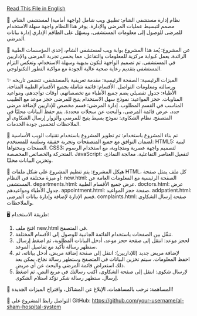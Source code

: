 [Read This File in English ](README.en.md)

🏥 نظام إدارة مستشفى الشام:
تطبيق ويب شامل (واجهة أمامية) لمستشفى الشام، مصمم لتبسيط عمليات المرضى والإدارة. يوفر هذا النظام واجهة سهلة الاستخدام للمرضى للوصول إلى معلومات المستشفى، ويسهّل على الطاقم الإداري إدارة بيانات المرضى.

🌟 عن المشروع:
يُعد هذا المشروع بوابة ويب لمستشفى الشام، إحدى المؤسسات الطبية الرائدة.
يعمل كبوابة مركزية للمعلومات والتفاعل، مما يحسن تجربة المرضى والإداريين في المستشفى.
تم تصميم الواجهة لتكون بديهية وسهلة الاستخدام، وتعكس التزام المستشفى بتقديم رعاية صحية عالية الجودة مع مواكبة التطور التكنولوجي.

✨ الميزات الرئيسية:
الصفحة الرئيسية: مقدمة تعريفية بالمستشفى، تتضمن تاريخه ورسالته ومعلومات التواصل.
الأقسام: قائمة شاملة بجميع الأقسام الطبية المتاحة.
الأطباء: جدول تفصيلي يضم جميع الأطباء مع تخصصاتهم، أوقات تواجدهم، ومواعيد المناوبات.
حجز المواعيد: نموذج سهل الاستخدام يتيح للمرضى حجز موعد مع الطبيب المناسب في القسم المطلوب.
إدارة المرضى: قسم مخصص للإداريين لإضافة مرضى جدد، عرض قائمة المرضى، والبحث عن سجلات محددة. يتم حفظ البيانات محليًا في المتصفح.
نظام الشكاوى: نموذج بسيط يتيح للمرضى والزوار إرسال الشكاوى أو الملاحظات لتحسين جودة الخدمات.

🚀 تم بناء المشروع باستخدام:
تم تطوير المشروع باستخدام تقنيات الويب الأساسية لضمان التوافق مع جميع المتصفحات وتجربة خفيفة وسلسة للمستخدم:
HTML5: لبنية الصفحات ومحتواها.
CSS3: لتصميم واجهة عصرية ومتجاوبة، مع استخدام الرسوم المتحركة والخصائص المخصصة.
JavaScript: لتفعيل العناصر التفاعلية، معالجة النماذج، وتخزين البيانات محليًا.

📂 هيكل المشروع:
يتم تنظيم المشروع على شكل ملفات HTML، كل ملف يمثل صفحة أو ميزة مختلفة في النظام:
new.html: الصفحة الرئيسية مع المعلومات العامة عن المستشفى.
departments.html: عرض جميع الأقسام الطبية.
doctors.html: عرض جدول الأطباء ومواعيدهم.
appointment.html: صفحة حجز المواعيد.
addpatient.html: قسم الإدارة لإضافة وإدارة بيانات المرضى.
complaints.html: صفحة إرسال الشكاوى والملاحظات.

🖥️ طريقة الاستخدام:
1. افتح ملف new.html في المتصفح.
2. تنقّل بين الصفحات باستخدام القائمة الجانبية للوصول إلى الأقسام المختلفة.
3. لحجز موعد: انتقل إلى صفحة حجز موعد، أدخل البيانات المطلوبة، ثم اضغط إرسال. ستظهر رسالة تأكيد مع تفاصيل الموعد.
4. لإضافة مريض جديد (للإداريين): انتقل إلى صفحة إضافة مريض، أدخل بياناته، ثم احفظ المعلومات. سيتم تخزين البيانات في المتصفح وستظهر رسالة نجاح. يمكن بعد ذلك استعراض قائمة المرضى والبحث عن أي مريض.
5. لإرسال شكوى: انتقل إلى صفحة الشكاوى، اكتب رسالتك في مربع النص، ثم اضغط إرسال. ستظهر رسالة شكر تؤكد استلام الشكوى.

🤝 المساهمة:
نرحب بالمساهمات، الإبلاغ عن المشاكل، واقتراح الميزات الجديدة!

📧 التواصل
رابط المشروع على GitHub:
https://github.com/your-username/al-sham-hospital-system
